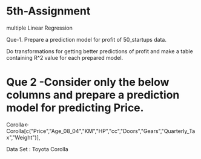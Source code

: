 # 5th-Assignment
multiple Linear Regression

Que-1. Prepare a prediction model for profit of 50_startups data.

Do transformations for getting better predictions of profit and make a table containing R^2 value for each prepared model.

# Que 2 -Consider only the below columns and prepare a prediction model for predicting Price.

Corolla<-Corolla[c("Price","Age_08_04","KM","HP","cc","Doors","Gears","Quarterly_Tax","Weight")],

Data Set : Toyota Corolla

